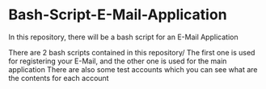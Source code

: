 # Bash-Script-E-Mail-Application
In this repository, there will be a bash script for an E-Mail Application

There are 2 bash scripts contained in this repository/
The first one is used for registering your E-Mail, and the other one is used for the main application
There are also some test accounts which you can see what are the contents for each account
